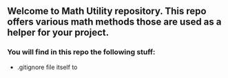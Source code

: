 ## Welcome to Math Utility repository. This repo offers various math methods those are used as a helper for your project.

### You will find in this repo the following stuff:
* .gitignore file itself to
